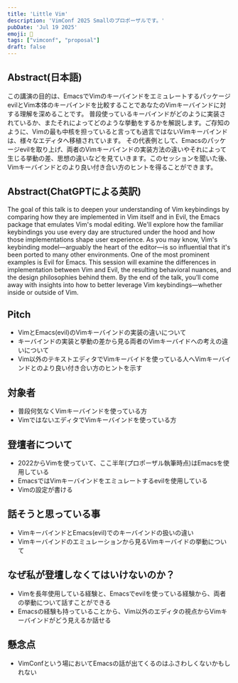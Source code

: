 ```yaml
---
title: 'Little Vim'
description: 'VimConf 2025 Smallのプロポーザルです。'
pubDate: 'Jul 19 2025'
emoji: 🦊
tags: ["vimconf", "proposal"]
draft: false
---
```


## Abstract(日本語)

この講演の目的は、EmacsでVimのキーバインドをエミュレートするパッケージevilとVim本体のキーバインドを比較することであなたのVimキーバインドに対する理解を深めることです。
普段使っているキーバインドがどのように実装されているか、またそれによってどのような挙動をするかを解説します。ご存知のように、Vimの最も中核を担っていると言っても過言ではないVimキーバインドは、様々なエディタへ移植されています。
その代表例として、Emacsのパッケージevilを取り上げ、両者のVimキーバインドの実装方法の違いやそれによって生じる挙動の差、思想の違いなどを見ていきます。このセッションを聞いた後、Vimキーバインドとのより良い付き合い方のヒントを得ることができます。

## Abstract(ChatGPTによる英訳)

The goal of this talk is to deepen your understanding of Vim keybindings by
comparing how they are implemented in Vim itself and in Evil, the Emacs package
that emulates Vim's modal editing. We'll explore how the familiar keybindings
you use every day are structured under the hood and how those implementations
shape user experience. As you may know, Vim's keybinding model—arguably the
heart of the editor—is so influential that it's been ported to many other
environments. One of the most prominent examples is Evil for Emacs. This session
will examine the differences in implementation between Vim and Evil, the
resulting behavioral nuances, and the design philosophies behind them. By the
end of the talk, you’ll come away with insights into how to better leverage Vim
keybindings—whether inside or outside of Vim.

## Pitch

- VimとEmacs(evil)のVimキーバインドの実装の違いについて
- キーバインドの実装と挙動の差から見る両者のVimキーバイドへの考えの違いについて
- Vim以外のテキストエディタでVimキーバイドを使っている人へVimキーバインドとのより良い付き合い方のヒントを示す

## 対象者

- 普段何気なくVimキーバインドを使っている方
- VimではないエディタでVimキーバインドを使っている方

## 登壇者について

- 2022からVimを使っていて、ここ半年(プロポーザル執筆時点)はEmacsを使用している
- EmacsではVimキーバインドをエミュレートするevilを使用している
- Vimの設定が書ける

## 話そうと思っている事

- VimキーバインドとEmacs(evil)でのキーバインドの扱いの違い
- Vimキーバインドのエミュレーションから見るVimキーバイドの挙動について

## なぜ私が登壇しなくてはいけないのか？

- Vimを長年使用している経験と、Emacsでevilを使っている経験から、両者の挙動について話すことができる
- Emacsの経験も持っていることから、Vim以外のエディタの視点からVimキーバインドがどう見えるか話せる

## 懸念点

- VimConfという場においてEmacsの話が出てくるのはふさわしくないかもしれない

